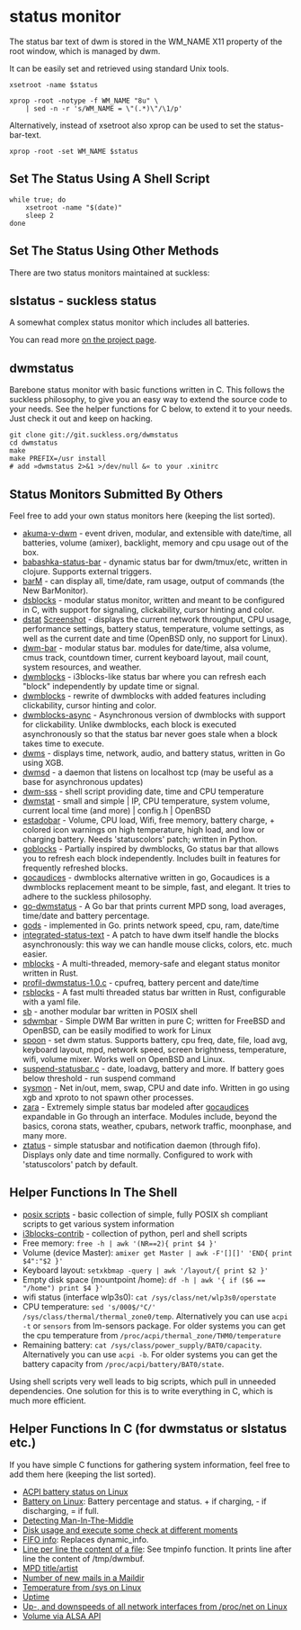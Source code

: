 status monitor
==============
The status bar text of dwm is stored in the WM\_NAME X11 property of the
root window, which is managed by dwm.

It can be easily set and retrieved using standard Unix tools.

	xsetroot -name $status

	xprop -root -notype -f WM_NAME "8u" \
		| sed -n -r 's/WM_NAME = \"(.*)\"/\1/p'

Alternatively, instead of xsetroot also xprop can be used to set the
status-bar-text.

	xprop -root -set WM_NAME $status

Set The Status Using A Shell Script
-----------------------------------
	while true; do
		xsetroot -name "$(date)"
		sleep 2
	done

Set The Status Using Other Methods
----------------------------------
There are two status monitors maintained at suckless:

slstatus - suckless status
--------------------------
A somewhat complex status monitor which includes all batteries.

You can read more [on the project page](//tools.suckless.org/slstatus/).

dwmstatus
---------
Barebone status monitor with basic functions written in C. This follows the
suckless philosophy, to give you an easy way to extend the source code to your
needs. See the helper functions for C below, to extend it to your needs. Just
check it out and keep on hacking.

	git clone git://git.suckless.org/dwmstatus
	cd dwmstatus
	make
	make PREFIX=/usr install
	# add »dwmstatus 2>&1 >/dev/null &« to your .xinitrc

Status Monitors Submitted By Others
-----------------------------------
Feel free to add your own status monitors here (keeping the list sorted).

* [akuma-v-dwm](https://gitlab.com/narvin/avd) - event driven, modular,
  and extensible with date/time, all batteries, volume (amixer), backlight,
  memory and cpu usage out of the box.
* [babashka-status-bar](https://github.com/perpen/babashka-status-bar) - dynamic
  status bar for dwm/tmux/etc, written in clojure. Supports external triggers.
* [barM](barM.c) - can display all, time/date, ram usage, output of commands (the New BarMonitor).
* [dsblocks](https://github.com/ashish-yadav11/dsblocks) - modular status
  monitor, written and meant to be configured in C, with support for signaling,
  clickability, cursor hinting and color.
* [dstat](https://www.umaxx.net/dl)
  [Screenshot](https://www.umaxx.net/dstat.png) - displays the current network
  throughput, CPU usage, performance settings, battery status, temperature,
  volume settings, as well as the current date and time (OpenBSD only, no support
  for Linux).
* [dwm-bar](https://github.com/joestandring/dwm-bar) - modular status bar.
  modules for date/time, alsa volume, cmus track, countdown timer,
  current keyboard layout, mail count, system resources, and weather.
* [dwmblocks](https://github.com/torrinfail/dwmblocks) - i3blocks-like
  status bar where you can refresh each "block" independently by update time
  or signal.
* [dwmblocks](https://github.com/ashish-yadav11/dwmblocks) - rewrite of
  dwmblocks with added features including clickability, cursor hinting and
  color.
* [dwmblocks-async](https://github.com/UtkarshVerma/dwmblocks-async) - Asynchronous version of
  dwmblocks with support for clickability. Unlike dwmblocks, each block is executed
  asynchronously so that the status bar never goes stale when a block takes time to execute.
* [dwms](https://github.com/ianremmler/dwms) - displays time, network, audio,
  and battery status, written in Go using XGB.
* [dwmsd](https://github.com/johnko/dwmsd) - a daemon that listens on localhost
  tcp (may be useful as a base for asynchronous updates)
* [dwm-sss](https://github.com/roadkillcat/dwm_sss) - shell script providing
  date, time and CPU temperature
* [dwmstat](https://notabug.org/kl3/dwmstat) - small and simple | IP, CPU
  temperature, system volume, current local time (and more) | config.h | OpenBSD
* [estadobar](https://lee-phillips.org/estadobarpage/) - Volume, CPU load, Wifi, free memory, battery charge, +
  colored icon warnings on high temperature, high load, and low or charging battery. Needs
  'statuscolors' patch; written in Python.
* [goblocks](https://github.com/Stargarth/Goblocks) - Partially inspired by dwmblocks,
  Go status bar that allows you to refresh each block independently. Includes built in
  features for frequently refreshed blocks.
* [gocaudices](https://github.com/lordrusk/gocaudices) - dwmblocks alternative written in go,
  Gocaudices is a dwmblocks replacement meant to be simple, fast, and elegant. It tries to
  adhere to the suckless philosophy.
* [go-dwmstatus](https://github.com/oniichaNj/go-dwmstatus) - A Go bar that
  prints current MPD song, load averages, time/date and battery percentage.
* [gods](https://github.com/schachmat/gods) - implemented in Go. prints network
  speed, cpu, ram, date/time
* [integrated-status-text](../patches/integrated-status-text) - A patch to have
  dwm itself handle the blocks asynchronously: this way we can handle mouse
  clicks, colors, etc. much easier.
* [mblocks](https://gitlab.com/mhdy/mblocks) - A multi-threaded, memory-safe and elegant status monitor written in Rust.
* [profil-dwmstatus-1.0.c](profil-dwmstatus-1.0.c) - cpufreq, battery percent
  and date/time
* [rsblocks](https://github.com/MustafaSalih1993/rsblocks) - A fast multi threaded status bar written in Rust, configurable with a yaml file.
* [sb](https://git.ckyln.com/sb/log.html) - another modular bar written in POSIX
  shell
* [sdwmbar](https://github.com/sakhmatd/sdwmbar) - Simple DWM Bar written in 
  pure C; written for FreeBSD and OpenBSD, can be easily modified to work for
  Linux
* [spoon](https://git.2f30.org/spoon/) - set dwm status. Supports battery,
  cpu freq, date, file, load avg, keyboard layout, mpd, network speed,
  screen brightness, temperature, wifi, volume mixer.
  Works well on OpenBSD and Linux.
* [suspend-statusbar.c](https://github.com/snobb/dwm-statusbar) - date,
  loadavg, battery and more. If battery goes below threshold - run suspend
  command
* [sysmon](https://github.com/blmayer/sysmon) - Net in/out, mem, swap, CPU and
  date info. Written in go using xgb and xproto to not spawn other processes.
* [zara](https://github.com/lordrusk/zara) - Extremely simple status bar modeled after [gocaudices](https://github.com/lordrusk/gocaudices) expandable in Go through an interface. Modules include, beyond the basics, corona stats, weather, cpubars, network traffic, moonphase, and many more.
* [ztatus](https://git.noxz.tech/ztatus/log.html) - simple statusbar and
  notification daemon (through fifo). Displays only date and time normally.
  Configured to work with 'statuscolors' patch by default.

Helper Functions In The Shell
-----------------------------
* [posix scripts](https://notabug.org/kl3/scripts) - basic collection of simple, fully POSIX sh compliant scripts to get various system information
* [i3blocks-contrib](https://github.com/vivien/i3blocks-contrib) - collection of python, perl and shell scripts
* Free memory: `free -h | awk '(NR==2){ print $4 }'`
* Volume (device Master): `amixer get Master | awk -F'[][]' 'END{ print $4":"$2 }'`
* Keyboard layout: `setxkbmap -query | awk '/layout/{ print $2 }'`
* Empty disk space (mountpoint /home): `df -h | awk '{ if ($6 == "/home") print $4 }'`
* wifi status (interface wlp3s0): `cat /sys/class/net/wlp3s0/operstate`
* CPU temperature: `sed 's/000$/°C/' /sys/class/thermal/thermal_zone0/temp`.
  Alternatively you can use `acpi -t` or `sensors` from lm-sensors package. For
  older systems you can get the cpu temperature from
  `/proc/acpi/thermal_zone/THM0/temperature`
* Remaining battery: `cat /sys/class/power_supply/BAT0/capacity`. Alternatively
  you can use `acpi -b`. For older systems you can get the battery capacity from
  `/proc/acpi/battery/BAT0/state`.

Using shell scripts very well leads to big scripts, which pull in unneeded
dependencies. One solution for this is to write everything in C, which is much
more efficient.

Helper Functions In C (for dwmstatus or slstatus etc.)
------------------------------------------------------
If you have simple C functions for gathering system information, feel free to
add them here (keeping the list sorted).

* [ACPI battery status on Linux](new-acpi-battery.c)
* [Battery on Linux](batterystatus.c): Battery percentage and status. + if
  charging, - if discharging, = if full.
* [Detecting Man-In-The-Middle](dwmstatus-mitm.c)
* [Disk usage and execute some check at different moments](diskspace_timechk.c)
* [FIFO info](fifo.c): Replaces dynamic_info.
* [Line per line the content of a file](dynamic_info.c): See
  tmpinfo function. It prints line after line the content of
  /tmp/dwmbuf.
* [MPD title/artist](mpdstatus.c)
* [Number of new mails in a Maildir](mail_counter.c)
* [Temperature from /sys on Linux](dwmstatus-temperature.c)
* [Uptime](uptime.c)
* [Up-, and downspeeds of all network interfaces from /proc/net on Linux](dwmstatus-netusage.c)
* [Volume via ALSA API](getvol.c)
